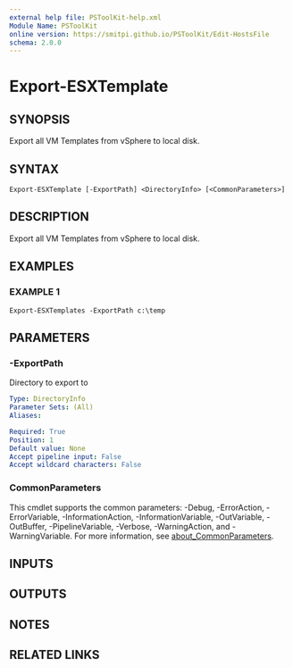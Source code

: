 ```yaml
---
external help file: PSToolKit-help.xml
Module Name: PSToolKit
online version: https://smitpi.github.io/PSToolKit/Edit-HostsFile
schema: 2.0.0
---
```


# Export-ESXTemplate

## SYNOPSIS
Export all VM Templates from vSphere to local disk.

## SYNTAX

```
Export-ESXTemplate [-ExportPath] <DirectoryInfo> [<CommonParameters>]
```

## DESCRIPTION
Export all VM Templates from vSphere to local disk.

## EXAMPLES

### EXAMPLE 1
```
Export-ESXTemplates -ExportPath c:\temp
```

## PARAMETERS

### -ExportPath
Directory to export to

```yaml
Type: DirectoryInfo
Parameter Sets: (All)
Aliases:

Required: True
Position: 1
Default value: None
Accept pipeline input: False
Accept wildcard characters: False
```

### CommonParameters
This cmdlet supports the common parameters: -Debug, -ErrorAction, -ErrorVariable, -InformationAction, -InformationVariable, -OutVariable, -OutBuffer, -PipelineVariable, -Verbose, -WarningAction, and -WarningVariable. For more information, see [about_CommonParameters](http://go.microsoft.com/fwlink/?LinkID=113216).

## INPUTS

## OUTPUTS

## NOTES

## RELATED LINKS
